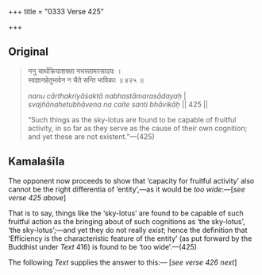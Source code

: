 +++
title = "0333 Verse 425"

+++
## Original 
>
> ननु चार्थक्रियाशक्ता नभस्तामरसादयः ।  
> स्वज्ञानहेतुभावेन न चैते सन्ति भाविकाः ॥ ४२५ ॥ 
>
> *nanu cārthakriyāśaktā nabhastāmarasādayaḥ* \|  
> *svajñānahetubhāvena na caite santi bhāvikāḥ* \|\| 425 \|\| 
>
> “Such things as the sky-lotus are found to be capable of fruitful activity, in so far as they serve as the cause of their own cognition; and yet these are not existent.”—(425)



## Kamalaśīla

The opponent now proceeds to show that ‘capacity for fruitful activity’ also cannot be the right differentia of ‘entity’,—as it would be *too wide*:—[*see verse 425 above*]

That is to say, things like the ‘sky-lotus’ are found to be capable of such fruitful action as the bringing about of such cognitions as ‘the sky-lotus’, ‘the sky-lotus’;—and yet they do not really *exist*; hence the definition that ‘Efficiency is the characteristic feature of the entity’ (as put forward by the Buddhist under *Text* 416) is found to be ‘too wide’.—(425)

The following *Text* supplies the answer to this:— [*see verse 426 next*]


